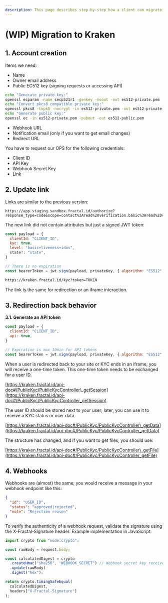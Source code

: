 ```yaml
---
description: This page describes step-by-step how a client can migrate co to a new version.
---
```


# (WIP) Migration to Kraken

## 1. Account creation

Items we need:

* Name
* Owner email address
* Public EC512 key (signing requests or accessing API)

```bash
echo "Generate private key:"
openssl ecparam -name secp521r1 -genkey -noout -out es512-private.pem
echo "Convert pkcs8 compatible private key:"
openssl pkcs8 -topk8 -nocrypt -in es512-private.pem -out es512-private-key-pkcs8.pem
echo "Generate public key:"
openssl ec -in es512-private.pem -pubout -out es512-public.pem
```

* Webhook URL
* Notification email (only if you want to get email changes)
* Redirect URL

You have to request our OPS for the following credentials:

* Client ID
* API Key
* Webhook Secret Key
* Link

## 2. Update link

Links are similar to the previous version:

```
https://app.staging.sandbox.fractal.id/authorize?response_type=code&scope=contact%3Aread%20verification.basic%3Aread%20verification.basic.details%3Aread%20verification.liveness%3Aread%20verification.liveness.details%3Aread&client_id=dc3aa1910acbb7ff4d22c07e43a6926adc3a81305a9355a304410048c9a91afd&redirect_uri=https%3A%2F%2Fdemo.staging.sandbox.fractal.id%2Fapi%2Fcallback
```

The new link did not contain attributes but just a signed JWT token:

```javascript
const payload = {
  clientId: "CLIENT_ID",
  kyc: true,
  level: "basic+liveness+idos",
  state?: "state",
}

// There is no expiration
const bearerToken = jwt.sign(payload, privateKey, { algorithm: "ES512" });
```

```html
https://kraken.fractal.id/kyc?token=TOKEN
```

The link is the same for redirection or an iframe interaction.

## 3. Redirection back behavior

**3.1. Generate an API token**

```javascript
const payload = {
  clientId: "CLIENT_ID",
  api: true,
}

// Expiration is max 10min for API tokens
const bearerToken = jwt.sign(payload, privateKey, { algorithm: "ES512", expiresIn: "600s" });
```

When a user is redirected back to your site or KYC ends in an iframe, you will receive a one-time token. This one-time token needs to be exchanged for a user ID.&#x20;

[https://kraken.fractal.id/api-doc#/PublicKyc/PublicKycController\_getSession](https://kraken.fractal.id/api-doc#/PublicKyc/PublicKycController_getSession)

The user ID should be stored next to your user; later, you can use it to receive a KYC status or user data.

[https://kraken.fractal.id/api-doc#/PublicKyc/PublicKycController\_getData](https://kraken.fractal.id/api-doc#/PublicKyc/PublicKycController_getData)

The structure has changed, and if you want to get files, you should use:

[https://kraken.fractal.id/api-doc#/PublicKyc/PublicKycController\_getFile](https://kraken.fractal.id/api-doc#/PublicKyc/PublicKycController_getFile)

## 4. Webhooks

Webhooks are (almost) the same; you would receive a message in your webhook endpoint like this:

```json
{
  "id": "USER_ID",
  "status": "approved|rejected",
  "note": "Rejection reason"
}
```

To verify the authenticity of a webhook request, validate the signature using the X-Fractal-Signature header. Example implementation in JavaScript:

```javascript
import crypto from "node:crypto";

const rawBody = request.body;

const calculatedDigest = crypto
  .createHmac("sha256", "WEBHOOK_SECRET") // Webhook secret key received during client account setup
  .update(rawBody)
  .digest("hex");

return crypto.timingSafeEqual(
  calculatedDigest,
  headers["X-Fractal-Signature"]
);
```
